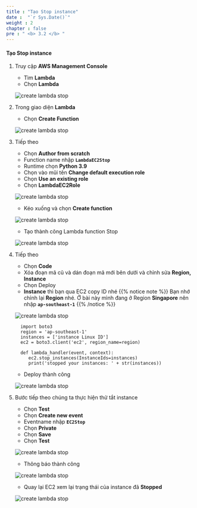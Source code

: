 ```yaml
---
title : "Tạo Stop instance"
date :  "`r Sys.Date()`" 
weight : 2
chapter : false
pre : " <b> 3.2 </b> "
---
```


#### Tạo Stop instance

1. Truy cập **AWS Management Console**

   - Tìm **Lambda**
   - Chọn **Lambda**

   ![create lambda stop](/aws-fcj-workshop01/images/4-CreateLambda/1LambdaStop/0001.png?width=90pc)

2. Trong giao diện **Lambda**

   - Chọn **Create Function**
  
   ![create lambda stop](/aws-fcj-workshop01/images/4-CreateLambda/1LambdaStop/0002.png?width=90pc)

3. Tiếp theo

   - Chọn **Author from scratch**
   - Function name nhập **```LambdaEC2Stop```**
   - Runtime chọn **Python 3.9**
   - Chọn vào mũi tên **Change default execution role**
   - Chọn **Use an existing role**
   - Chọn **LambdaEC2Role**

   ![create lambda stop](/aws-fcj-workshop01/images/4-CreateLambda/1LambdaStop/0003.png?width=90pc)

   - Kéo xuống và chọn **Create function**

   ![create lambda stop](/aws-fcj-workshop01/images/4-CreateLambda/1LambdaStop/0004.png?width=90pc)

   - Tạo thành công Lambda function Stop

   ![create lambda stop](/aws-fcj-workshop01/images/4-CreateLambda/1LambdaStop/0005.png?width=90pc)

4. Tiếp theo

   - Chọn **Code**
   - Xóa đoạn mã cũ và dán đoạn mã mới bên dưới và chỉnh sửa **Region, Instance**
   - Chọn Deploy
   - **Instance** thì bạn qua EC2 copy ID nhé
   {{% notice note %}}
   Bạn nhớ chỉnh lại **Region** nhé. Ở bài này mình đang ở Region **Singapore** nên nhập **```ap-southeast-1```**
   {{% /notice %}}

   ![create lambda stop](/aws-fcj-workshop01/images/4-CreateLambda/1LambdaStop/0006.png?width=90pc)

         import boto3
         region = 'ap-southeast-1'
         instances = ['instance Linux ID']
         ec2 = boto3.client('ec2', region_name=region)

         def lambda_handler(event, context):
            ec2.stop_instances(InstanceIds=instances)
            print('stopped your instances: ' + str(instances))
   
   - Deploy thành công

   ![create lambda stop](/aws-fcj-workshop01/images/4-CreateLambda/1LambdaStop/0007.png?width=90pc)

5. Bước tiếp theo chúng ta thực hiện thử tắt instance

   - Chọn **Test**
   - Chọn **Create new event**
   - Eventname nhập **```EC2Stop```**
   - Chọn **Private**
   - Chọn **Save**
   - Chọn **Test**

   ![create lambda stop](/aws-fcj-workshop01/images/4-CreateLambda/1LambdaStop/0008.png?width=90pc)

   - Thông báo thành công

   ![create lambda stop](/aws-fcj-workshop01/images/4-CreateLambda/1LambdaStop/0009.png?width=90pc)

   - Quay lại EC2 xem lại trạng thái của instance đã **Stopped**

   ![create lambda stop](/aws-fcj-workshop01/images/4-CreateLambda/1LambdaStop/0010.png?width=90pc)